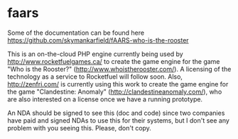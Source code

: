 faars
=====

Some of the documentation can be found here https://github.com/skymankarfield/fAARS-who-is-the-rooster

This is an on-the-cloud PHP engine currently being used by http://www.rocketfuelgames.ca/ to create the game engine for the game "Who is the Rooster?" (http://www.whoistherooster.com/). A licensing of the technology as a service to Rocketfuel will follow soon. Also,  http://zenfri.com/ is currently using this work to create the game engine for the game "Clandestine: Anomaly" (http://clandestineanomaly.com/), who are also interested on a license once we have a running prototype.

An NDA should be signed to see this (doc and code) since two companies have paid and signed NDAs to use this for their systems, but I don't see any problem with you seeing this. Please, don't copy.